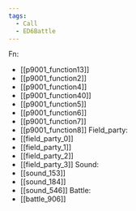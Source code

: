 ```yaml
---
tags:
  - Call
  - ED6Battle
---
```

Fn:
- [[p9001_function13]]
- [[p9001_function2]]
- [[p9001_function4]]
- [[p9001_function40]]
- [[p9001_function5]]
- [[p9001_function6]]
- [[p9001_function7]]
- [[p9001_function8]]
Field_party:
- [[field_party_0]]
- [[field_party_1]]
- [[field_party_2]]
- [[field_party_3]]
Sound:
- [[sound_153]]
- [[sound_184]]
- [[sound_546]]
Battle:
- [[battle_906]]
